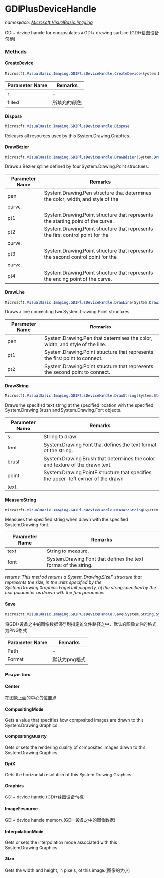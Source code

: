 ﻿# GDIPlusDeviceHandle
_namespace: <a href="#" onClick="load('/docs/Microsoft.VisualBasic.Imaging/index.md')">Microsoft.VisualBasic.Imaging</a>_

GDI+ device handle for encapsulates a GDI+ drawing surface.(GDI+绘图设备句柄)



### Methods

#### CreateDevice
```csharp
Microsoft.VisualBasic.Imaging.GDIPlusDeviceHandle.CreateDevice(System.Drawing.Size,System.Drawing.Color)
```


|Parameter Name|Remarks|
|--------------|-------|
|r|-|
|filled|所填充的颜色|


#### Dispose
```csharp
Microsoft.VisualBasic.Imaging.GDIPlusDeviceHandle.Dispose
```
Releases all resources used by this System.Drawing.Graphics.

#### DrawBézier
```csharp
Microsoft.VisualBasic.Imaging.GDIPlusDeviceHandle.DrawBézier(System.Drawing.Pen,System.Drawing.Point,System.Drawing.Point,System.Drawing.Point,System.Drawing.Point)
```
Draws a Bézier spline defined by four System.Drawing.Point structures.

|Parameter Name|Remarks|
|--------------|-------|
|pen|System.Drawing.Pen structure that determines the color, width, and style of the
 curve.|
|pt1|System.Drawing.Point structure that represents the starting point of the curve.|
|pt2|System.Drawing.Point structure that represents the first control point for the
 curve.|
|pt3|System.Drawing.Point structure that represents the second control point for the
 curve.|
|pt4|System.Drawing.Point structure that represents the ending point of the curve.|


#### DrawLine
```csharp
Microsoft.VisualBasic.Imaging.GDIPlusDeviceHandle.DrawLine(System.Drawing.Pen,System.Drawing.Point,System.Drawing.Point)
```
Draws a line connecting two System.Drawing.Point structures.

|Parameter Name|Remarks|
|--------------|-------|
|pen|System.Drawing.Pen that determines the color, width, and style of the line.|
|pt1|System.Drawing.Point structure that represents the first point to connect.|
|pt2|System.Drawing.Point structure that represents the second point to connect.|


#### DrawString
```csharp
Microsoft.VisualBasic.Imaging.GDIPlusDeviceHandle.DrawString(System.String,System.Drawing.Font,System.Drawing.Brush,System.Drawing.PointF)
```
Draws the specified text string at the specified location with the specified
 System.Drawing.Brush and System.Drawing.Font objects.

|Parameter Name|Remarks|
|--------------|-------|
|s|String to draw.|
|font|System.Drawing.Font that defines the text format of the string.|
|brush|System.Drawing.Brush that determines the color and texture of the drawn text.|
|point|System.Drawing.PointF structure that specifies the upper-left corner of the drawn
 text.|


#### MeasureString
```csharp
Microsoft.VisualBasic.Imaging.GDIPlusDeviceHandle.MeasureString(System.String,System.Drawing.Font)
```
Measures the specified string when drawn with the specified System.Drawing.Font.

|Parameter Name|Remarks|
|--------------|-------|
|text|String to measure.|
|font|System.Drawing.Font that defines the text format of the string.|


_returns: This method returns a System.Drawing.SizeF structure that represents the size,
 in the units specified by the System.Drawing.Graphics.PageUnit property, of the
 string specified by the text parameter as drawn with the font parameter._

#### Save
```csharp
Microsoft.VisualBasic.Imaging.GDIPlusDeviceHandle.Save(System.String,System.Drawing.Imaging.ImageFormat)
```
将GDI+设备之中的图像数据保存到指定的文件路径之中，默认的图像文件的格式为PNG格式

|Parameter Name|Remarks|
|--------------|-------|
|Path|-|
|Format|默认为png格式|



### Properties

#### Center
在图象上面的中心的位置点
#### CompositingMode
Gets a value that specifies how composited images are drawn to this System.Drawing.Graphics.
#### CompositingQuality
Gets or sets the rendering quality of composited images drawn to this System.Drawing.Graphics.
#### DpiX
Gets the horizontal resolution of this System.Drawing.Graphics.
#### Graphics
GDI+ device handle.(GDI+绘图设备句柄)
#### ImageResource
GDI+ device handle memory.(GDI+设备之中的图像数据)
#### InterpolationMode
Gets or sets the interpolation mode associated with this System.Drawing.Graphics.
#### Size
Gets the width and height, in pixels, of this image.(图像的大小)
